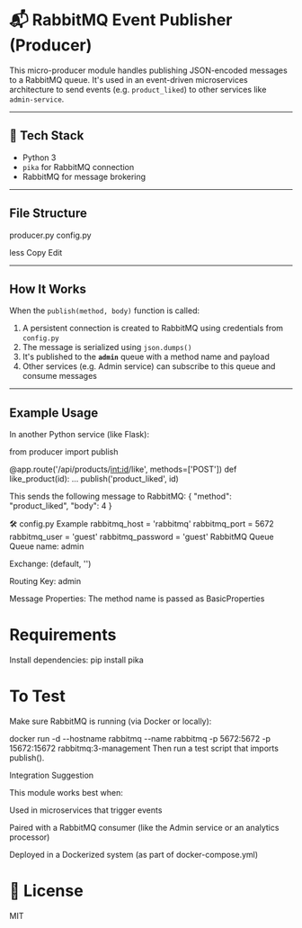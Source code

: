# 📬 RabbitMQ Event Publisher (Producer)

This micro-producer module handles publishing JSON-encoded messages to a RabbitMQ queue. It's used in an event-driven microservices architecture to send events (e.g. `product_liked`) to other services like `admin-service`.

---

## 🔧 Tech Stack

- Python 3
- `pika` for RabbitMQ connection
- RabbitMQ for message brokering

---

## File Structure

producer.py config.py

less
Copy
Edit

---

## How It Works

When the `publish(method, body)` function is called:

1. A persistent connection is created to RabbitMQ using credentials from `config.py`
2. The message is serialized using `json.dumps()`
3. It's published to the **`admin`** queue with a method name and payload
4. Other services (e.g. Admin service) can subscribe to this queue and consume messages

---

## Example Usage

In another Python service (like Flask):

from producer import publish

@app.route('/api/products/<int:id>/like', methods=['POST'])
def like_product(id):
    ...
    publish('product_liked', id)

This sends the following message to RabbitMQ:
{
  "method": "product_liked",
  "body": 4
}

🛠 config.py Example
rabbitmq_host = 'rabbitmq'
rabbitmq_port = 5672
rabbitmq_user = 'guest'
rabbitmq_password = 'guest'
RabbitMQ Queue
Queue name: admin

Exchange: (default, '')

Routing Key: admin

Message Properties: The method name is passed as BasicProperties

# Requirements
Install dependencies:
pip install pika

# To Test
Make sure RabbitMQ is running (via Docker or locally):

docker run -d --hostname rabbitmq --name rabbitmq -p 5672:5672 -p 15672:15672 rabbitmq:3-management
Then run a test script that imports publish().

Integration Suggestion

This module works best when:

Used in microservices that trigger events

Paired with a RabbitMQ consumer (like the Admin service or an analytics processor)

Deployed in a Dockerized system (as part of docker-compose.yml)

# 📎 License
MIT
